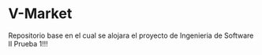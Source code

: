 # V-Market
Repositorio base en el cual se alojara el proyecto de Ingenieria de Software II
Prueba 1!!!